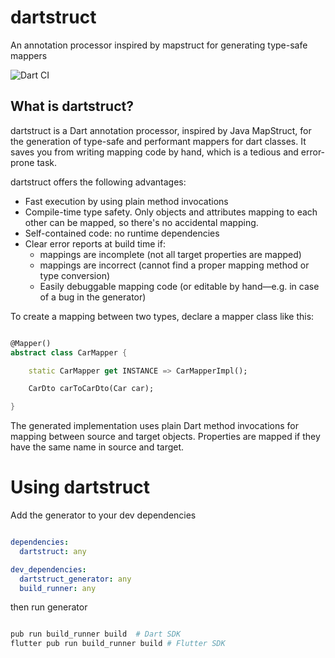 # dartstruct
An annotation processor inspired by mapstruct for generating type-safe mappers

![Dart CI](https://github.com/KernelPanic92/dartstruct/workflows/Dart%20CI/badge.svg)

## What is dartstruct?

dartstruct is a Dart annotation processor, inspired by Java MapStruct, for the generation of type-safe and performant mappers for dart classes. It saves you from writing mapping code by hand, which is a tedious and error-prone task.


dartstruct offers the following advantages:

- Fast execution by using plain method invocations
- Compile-time type safety. Only objects and attributes mapping to each other can be mapped, so there's no accidental mapping.
- Self-contained code: no runtime dependencies
- Clear error reports at build time if:
  - mappings are incomplete (not all target properties are mapped)
  - mappings are incorrect (cannot find a proper mapping method or type conversion)
  - Easily debuggable mapping code (or editable by hand—e.g. in case of a bug in the generator)

To create a mapping between two types, declare a mapper class like this:

```dart

@Mapper()
abstract class CarMapper {

    static CarMapper get INSTANCE => CarMapperImpl();

    CarDto carToCarDto(Car car);

}

```

The generated implementation uses plain Dart method invocations for mapping between source and target objects. Properties are mapped if they have the same name in source and target.

# Using dartstruct

Add the generator to your dev dependencies

```yaml

dependencies:
  dartstruct: any

dev_dependencies:
  dartstruct_generator: any
  build_runner: any

```

then run generator

```bash

pub run build_runner build  # Dart SDK
flutter pub run build_runner build # Flutter SDK

 ```
